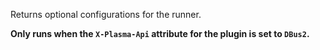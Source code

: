Returns optional configurations for the runner.

**Only runs when the `X-Plasma-Api` attribute for the plugin is set to `DBus2`.**
